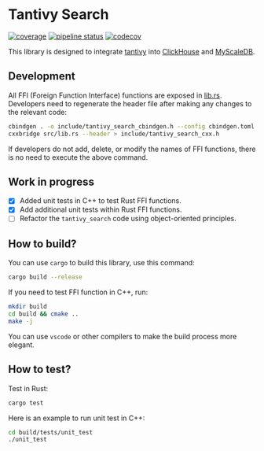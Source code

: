 # Tantivy Search

[![coverage](https://git.moqi.ai/mqdb/tantivy-search/badges/master/coverage.svg?job=CodeCoverage)]()
[![pipeline status](https://git.moqi.ai/mqdb/tantivy-search/badges/master/pipeline.svg)](https://git.moqi.ai/mqdb/tantivy-search/-/pipelines?page=1&scope=all&ref=master)
[![codecov](https://codecov.io/gh/MochiXu/tantivy-search/graph/badge.svg?token=DRUQZXPYRP)](https://codecov.io/gh/MochiXu/tantivy-search)



This library is designed to integrate [tantivy](https://github.com/quickwit-oss/tantivy/) into [ClickHouse](https://github.com/ClickHouse/ClickHouse) and [MyScaleDB](https://github.com/myscale/myscaledb).

## Development

All FFI (Foreign Function Interface) functions are exposed in [lib.rs](./src/lib.rs). Developers need to regenerate the header file after making any changes to the relevant code:

```bash
cbindgen . -o include/tantivy_search_cbindgen.h --config cbindgen.toml
cxxbridge src/lib.rs --header > include/tantivy_search_cxx.h
```

If developers do not add, delete, or modify the names of FFI functions, there is no need to execute the above command.

## Work in progress

- [x] Added unit tests in C++ to test Rust FFI functions.
- [x] Add additional unit tests within Rust FFI functions.
- [ ] Refactor the `tantivy_search` code using object-oriented principles.

## How to build?

You can use `cargo` to build this library, use this command:

```bash
cargo build --release
```

If you need to test FFI function in C++, run:

```bash
mkdir build
cd build && cmake ..
make -j
```

You can use `vscode` or other compilers to make the build process more elegant.

## How to test?

Test in Rust:

```bash
cargo test
```

Here is an example to run unit test in C++:

```bash
cd build/tests/unit_test
./unit_test
```

